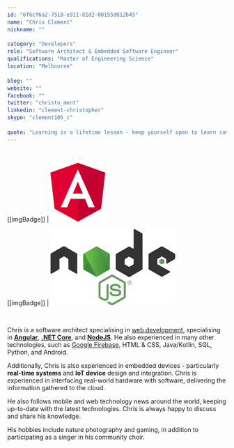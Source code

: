 ```yaml
---
id: "6f6cf6a2-7518-e911-81d2-00155d012b45"
name: "Chris Clement"
nickname: ""

category: "Developers"
role: "Software Architect & Embedded Software Engineer"
qualifications: "Master of Engineering Science"
location: "Melbourne"

blog: ""
website: ""
facebook: ""
twitter: "christo_ment"
linkedin: "clement-christopher"
skype: "clement105_c"

quote: "Learning is a lifetime lesson - keep yourself open to learn something new!"
---
```


<br/>

[[imgBadge]]
| ![angular.png](../badges/angular-logo.png)

[[imgBadge]]
| ![angular.png](../badges/node-js-logo.png)

<br/>

Chris is a software architect specialising in [web development](https://www.ssw.com.au/ssw/Consulting/Web-Applications.aspx), specialising in **[Angular](https://angular.io/)**, **[.NET Core](https://dotnet.microsoft.com/)**, and **[NodeJS](https://nodejs.org/en/about/)**. He also experienced in many other technologies, such as [Google Firebase](https://firebase.google.com), HTML & CSS, Java/Kotlin, SQL, Python, and Android.

Additionally, Chris is also experienced in embedded devices - particularly **real-time systems** and **IoT device** design and integration. Chris is experienced in interfacing real-world hardware with software, delivering the information gathered to the cloud.

He also follows mobile and web technology news around the world, keeping up-to-date with the latest technologies. Chris is always happy to discuss and share his knowledge.

His hobbies include nature photography and gaming, in addition to participating as a singer in his community choir.
